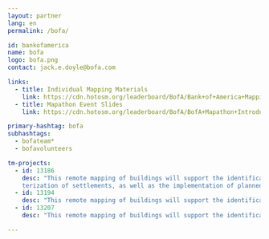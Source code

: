 ```yaml
---
layout: partner
lang: en
permalink: /bofa/

id: bankofamerica
name: bofa
logo: bofa.png
contact: jack.e.doyle@bofa.com

links:
  - title: Individual Mapping Materials
    link: https://cdn.hotosm.org/leaderboard/BofA/Bank+of+America+Mapping+how+to+guide.pdf
  - title: Mapathon Event Slides
    link: https://cdn.hotosm.org/leaderboard/BofA/BofA+Mapathon+Introduction+Presentation.pptx

primary-hashtag: bofa
subhashtags:
  - bofateam*
  - bofavolunteers

tm-projects:
  - id: 13186
    desc: "This remote mapping of buildings will support the identification and charac
    terization of settlements, as well as the implementation of planned activities and largely the generation of data for humanitarian activities."
  - id: 13194
    desc: "This remote mapping of buildings will support the identification and characterization of settlements, as well as the implementation of planned activities and largely the generation of data for humanitarian activities."
  - id: 13207
    desc: "This remote mapping of buildings will support the identification and characterization of settlements, as well as the implementation of planned activities and largely the generation of data for humanitarian activities."

---
```

